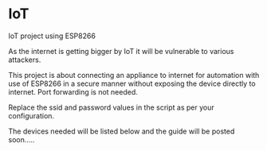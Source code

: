 # IoT
IoT project using ESP8266

As the internet is getting bigger by IoT it will be vulnerable to various attackers.

This project is about connecting an appliance to internet for automation with use of ESP8266 in a secure manner without exposing the device directly to internet. Port forwarding is not needed.

Replace the ssid and password values in the script as per your configuration.

The devices needed will be listed below and the guide will be posted soon.....
